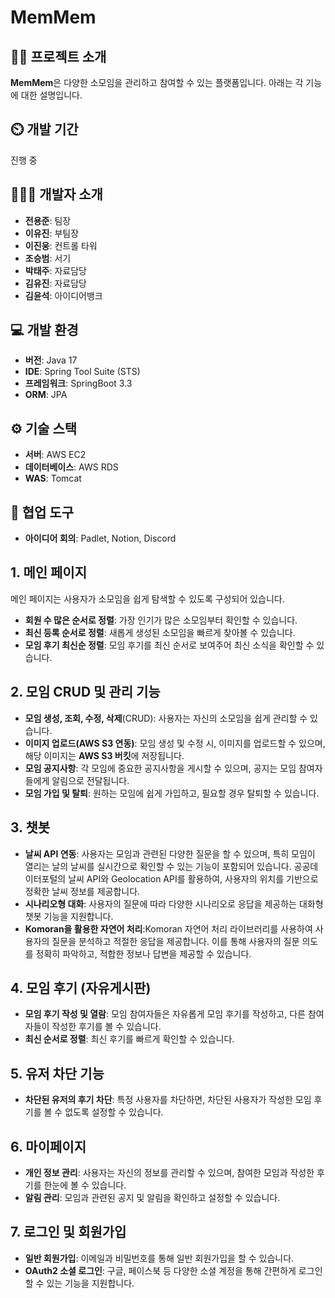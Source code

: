 # MemMem

## 👨‍🏫 프로젝트 소개
**MemMem**은 다양한 소모임을 관리하고 참여할 수 있는 플랫폼입니다. 아래는 각 기능에 대한 설명입니다.

## ⏲️ 개발 기간
진행 중

## 🧑‍🤝‍🧑 개발자 소개
- **전용준**: 팀장
- **이유진**: 부팀장
- **이진웅**: 컨트롤 타워
- **조승범**: 서기
- **박태주**: 자료담당
- **김유진**: 자료담당
- **김윤석**: 아이디어뱅크

## 💻 개발 환경
- **버전**: Java 17
- **IDE**: Spring Tool Suite (STS)
- **프레임워크**: SpringBoot 3.3
- **ORM**: JPA

## ⚙️ 기술 스택
- **서버**: AWS EC2
- **데이터베이스**: AWS RDS
- **WAS**: Tomcat

## 💼 협업 도구
- **아이디어 회의**: Padlet, Notion, Discord

## 1. 메인 페이지
메인 페이지는 사용자가 소모임을 쉽게 탐색할 수 있도록 구성되어 있습니다.
- **회원 수 많은 순서로 정렬**: 가장 인기가 많은 소모임부터 확인할 수 있습니다.
- **최신 등록 순서로 정렬**: 새롭게 생성된 소모임을 빠르게 찾아볼 수 있습니다.
- **모임 후기 최신순 정렬**: 모임 후기를 최신 순서로 보여주어 최신 소식을 확인할 수 있습니다.

## 2. 모임 CRUD 및 관리 기능
- **모임 생성, 조회, 수정, 삭제**(CRUD): 사용자는 자신의 소모임을 쉽게 관리할 수 있습니다.
- **이미지 업로드(AWS S3 연동)**: 모임 생성 및 수정 시, 이미지를 업로드할 수 있으며, 해당 이미지는 **AWS S3 버킷**에 저장됩니다.
- **모임 공지사항**: 각 모임에 중요한 공지사항을 게시할 수 있으며, 공지는 모임 참여자들에게 알림으로 전달됩니다.
- **모임 가입 및 탈퇴**: 원하는 모임에 쉽게 가입하고, 필요할 경우 탈퇴할 수 있습니다.

## 3. 챗봇
- **날씨 API 연동**: 사용자는 모임과 관련된 다양한 질문을 할 수 있으며, 특히 모임이 열리는 날의 날씨를 실시간으로 확인할 수 있는 기능이 포함되어 있습니다. 공공데이터포털의 날씨 API와 Geolocation API를 활용하여, 사용자의 위치를 기반으로 정확한 날씨 정보를 제공합니다.
- **시나리오형 대화**: 사용자의 질문에 따라 다양한 시나리오로 응답을 제공하는 대화형 챗봇 기능을 지원합니다.
- **Komoran을 활용한 자연어 처리**:Komoran 자연어 처리 라이브러리를 사용하여 사용자의 질문을 분석하고 적절한 응답을 제공합니다. 이를 통해 사용자의 질문 의도를 정확히 파악하고, 적합한 정보나 답변을 제공할 수 있습니다.

## 4. 모임 후기 (자유게시판)
- **모임 후기 작성 및 열람**: 모임 참여자들은 자유롭게 모임 후기를 작성하고, 다른 참여자들이 작성한 후기를 볼 수 있습니다.
- **최신 순서로 정렬**: 최신 후기를 빠르게 확인할 수 있습니다.

## 5. 유저 차단 기능
- **차단된 유저의 후기 차단**: 특정 사용자를 차단하면, 차단된 사용자가 작성한 모임 후기를 볼 수 없도록 설정할 수 있습니다.

## 6. 마이페이지
- **개인 정보 관리**: 사용자는 자신의 정보를 관리할 수 있으며, 참여한 모임과 작성한 후기를 한눈에 볼 수 있습니다.
- **알림 관리**: 모임과 관련된 공지 및 알림을 확인하고 설정할 수 있습니다.

## 7. 로그인 및 회원가입
- **일반 회원가입**: 이메일과 비밀번호를 통해 일반 회원가입을 할 수 있습니다.
- **OAuth2 소셜 로그인**: 구글, 페이스북 등 다양한 소셜 계정을 통해 간편하게 로그인할 수 있는 기능을 지원합니다.
